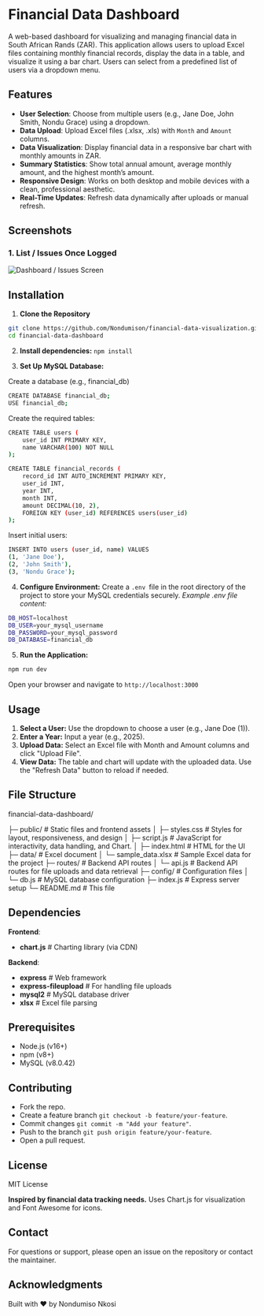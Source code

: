 # Financial Data Dashboard 

A web-based dashboard for visualizing and managing financial data in South African Rands (ZAR). This application allows users to upload Excel files containing monthly financial records, display the data in a table, and visualize it using a bar chart. Users can select from a predefined list of users via a dropdown menu.

## Features
- **User Selection**: Choose from multiple users (e.g., Jane Doe, John Smith, Nondu Grace) using a dropdown.
- **Data Upload**: Upload Excel files (.xlsx, .xls) with `Month` and `Amount` columns.
- **Data Visualization**: Display financial data in a responsive bar chart with monthly amounts in ZAR.
- **Summary Statistics**: Show total annual amount, average monthly amount, and the highest month’s amount.
- **Responsive Design**: Works on both desktop and mobile devices with a clean, professional aesthetic.
- **Real-Time Updates**: Refresh data dynamically after uploads or manual refresh.

## Screenshots
### 1. List / Issues Once Logged

![Dashboard / Issues Screen](./client/public/list.jpeg)

## Installation
1. **Clone the Repository**
  
```bash
git clone https://github.com/Nondumison/financial-data-visualization.git
cd financial-data-dashboard
```
2. **Install dependencies:**
`npm install`

3. **Set Up MySQL Database:**

Create a database (e.g., financial_db)
```bash
CREATE DATABASE financial_db;
USE financial_db;
```
Create the required tables:
```bash
CREATE TABLE users (
    user_id INT PRIMARY KEY,
    name VARCHAR(100) NOT NULL
);

CREATE TABLE financial_records (
    record_id INT AUTO_INCREMENT PRIMARY KEY,
    user_id INT,
    year INT,
    month INT,
    amount DECIMAL(10, 2),
    FOREIGN KEY (user_id) REFERENCES users(user_id)
);
```
Insert initial users:
```bash
INSERT INTO users (user_id, name) VALUES
(1, 'Jane Doe'),
(2, 'John Smith'),
(3, 'Nondu Grace');
```

4. **Configure Environment:**
Create a `.env `file in the root directory of the project to store your MySQL credentials securely. 
*Example .env file content:*
```bash
DB_HOST=localhost
DB_USER=your_mysql_username
DB_PASSWORD=your_mysql_password
DB_DATABASE=financial_db
```
5. **Run the Application:**
```bash
npm run dev
```
Open your browser and navigate to `http://localhost:3000`

## Usage

1. **Select a User:** Use the dropdown to choose a user (e.g., Jane Doe (1)).
2. **Enter a Year:** Input a year (e.g., 2025).
3. **Upload Data:** Select an Excel file with Month and Amount columns and click "Upload File".
4. **View Data:** The table and chart will update with the uploaded data. Use the "Refresh Data" button to reload if needed.
## File Structure

financial-data-dashboard/

├─ public/ # Static files and frontend assets
│  ├─ styles.css # Styles for layout, responsiveness, and design
│  ├─ script.js # JavaScript for interactivity, data handling, and Chart.
│  ├─ index.html # HTML for the UI
├─ data/ # Excel document
│  └─ sample_data.xlsx # Sample Excel data for the project
├─ routes/ # Backend API routes
│  └─ api.js # Backend API routes for file uploads and data retrieval
├─ config/ # Configuration files
│  └─ db.js # MySQL database configuration
├─ index.js # Express server setup
└─ README.md # This file

## Dependencies

**Frontend**: 
- **chart.js** # Charting library (via CDN)

**Backend**: 
- **express** # Web framework
- **express-fileupload** # For handling file uploads
- **mysql2** # MySQL database driver
- **xlsx** # Excel file parsing

## Prerequisites

- Node.js (v16+)
- npm (v8+)
- MySQL (v8.0.42)

## Contributing

- Fork the repo.
- Create a feature branch `git checkout -b feature/your-feature`.
- Commit changes `git commit -m "Add your feature"`.
- Push to the branch `git push origin feature/your-feature`.
- Open a pull request.

## License
MIT License

**Inspired by financial data tracking needs.**
Uses Chart.js for visualization and Font Awesome for icons.

## Contact
For questions or support, please open an issue on the repository or contact the maintainer.

## Acknowledgments
Built with ❤️ by Nondumiso Nkosi